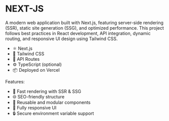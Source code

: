 # NEXT-JS
A modern web application built with Next.js, featuring server-side rendering (SSR), static site generation (SSG), and optimized performance. This project follows best practices in React development, API integration, dynamic routing, and responsive UI design using Tailwind CSS.

* ⚛️ Next.js
* 💅 Tailwind CSS
* 🔗 API Routes
* ⚙️ TypeScript (optional)
* 📦 Deployed on Vercel

Features:

* 🚀 Fast rendering with SSR & SSG
* 🌐 SEO-friendly structure
* 🧩 Reusable and modular components
* 📱 Fully responsive UI
* 🔒 Secure environment variable support
